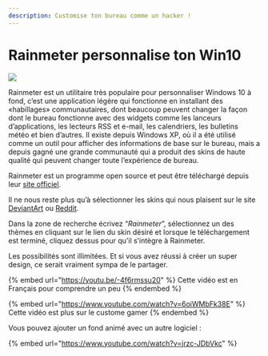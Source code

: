 ```yaml
---
description: Customise ton bureau comme un hacker !
---
```


# Rainmeter personnalise ton Win10

![](../.gitbook/assets/customize.png)

Rainmeter est un utilitaire très populaire pour personnaliser Windows 10 à fond, c’est une application légère qui fonctionne en installant des «habillages» communautaires, dont beaucoup peuvent changer la façon dont le bureau fonctionne avec des widgets comme les lanceurs d’applications, les lecteurs RSS et e-mail, les calendriers, les bulletins météo et bien d’autres. Il existe depuis Windows XP, où il a été utilisé comme un outil pour afficher des informations de base sur le bureau, mais a depuis gagné une grande communauté qui a produit des skins de haute qualité qui peuvent changer toute l’expérience de bureau.

Rainmeter est un programme open source et peut être téléchargé depuis leur [site officiel](https://www.rainmeter.net).

Il ne nous reste plus qu’à sélectionner les skins qui nous plaisent sur le site [DeviantArt](https://www.deviantart.com) ou [Reddit](https://www.reddit.com/r/Rainmeter/).

Dans la zone de recherche écrivez “_Rainmeter_”, sélectionnez un des thèmes en cliquant sur le lien du skin désiré et lorsque le téléchargement est terminé, cliquez dessus pour qu’il s’intègre à Rainmeter.

Les possibilités sont illimitées. Et si vous avez réussi à créer un super design, ce serait vraiment sympa de le partager.

{% embed url="https://youtu.be/-4f6rmssu20" %}
Cette vidéo est en Français pour comprendre un peu
{% endembed %}

{% embed url="https://www.youtube.com/watch?v=6oiWMbFk38E" %}
Cette vidéo est plus sur le custome gamer
{% endembed %}

Vous pouvez ajouter un fond animé avec un autre logiciel :

{% embed url="https://www.youtube.com/watch?v=jrzc-JDbVkc" %}









